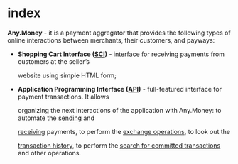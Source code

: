 # index

**Any.Money** - it is a payment aggregator that provides the following types of online interactions between merchants, their customers, and payways:

* **Shopping Cart Interface \(**[**SCI**](sci_start.md)**\)** - interface for receiving payments from customers at the seller’s

  website using simple HTML form;

* **Application Programming Interface \(**[**API**](auth.md)**\)** - full-featured interface for payment transactions. It allows

  organizing the next interactions of the application with Any.Money: to automate the [sending](../../api/api-1/payout.md) and

  [receiving](../../api/invoice.md) payments, to perform the [exchange operations](../../api/api-1/convert.md), to look out the

  [transaction history](../../api/history.md), to perform the [search for committed transactions](../../api/status.md) and other operations.

